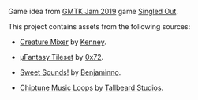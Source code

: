 Game idea from [GMTK Jam 2019](https://itch.io/jam/gmtk-2019) game [Singled Out](https://crowbarska.itch.io/only-one).

This project contains assets from the following sources:

- [Creature Mixer](https://kenney.itch.io/creature-mixer) by [Kenney](https://kenney.nl/).

- [µFantasy Tileset](https://0x72.itch.io/microfantasy) by [0x72](https://0x72.itch.io/).

- [Sweet Sounds!](https://benjaminno.itch.io/sweet-sounds-sfx-pack) by [Benjaminno](https://benjaminno.itch.io/).

- [Chiptune Music Loops](https://tallbeard.itch.io/three-red-hearts-prepare-to-dev) by [Tallbeard Studios](https://tallbeard.itch.io/).